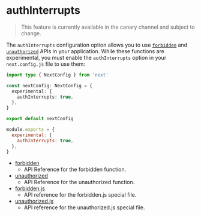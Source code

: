 # authInterrupts

> This feature is currently available in the canary channel and subject to change.

The `authInterrupts` configuration option allows you to use [`forbidden`](/docs/app/api-reference/functions/forbidden.md) and [`unauthorized`](/docs/app/api-reference/functions/unauthorized.md) APIs in your application. While these functions are experimental, you must enable the `authInterrupts` option in your `next.config.js` file to use them:

```ts filename="next.config.ts" switcher
import type { NextConfig } from 'next'

const nextConfig: NextConfig = {
  experimental: {
    authInterrupts: true,
  },
}

export default nextConfig
```

```js filename="next.config.js" switcher
module.exports = {
  experimental: {
    authInterrupts: true,
  },
}
```

- [forbidden](/docs/app/api-reference/functions/forbidden.md)
  - API Reference for the forbidden function.
- [unauthorized](/docs/app/api-reference/functions/unauthorized.md)
  - API Reference for the unauthorized function.
- [forbidden.js](/docs/app/api-reference/file-conventions/forbidden.md)
  - API reference for the forbidden.js special file.
- [unauthorized.js](/docs/app/api-reference/file-conventions/unauthorized.md)
  - API reference for the unauthorized.js special file.
